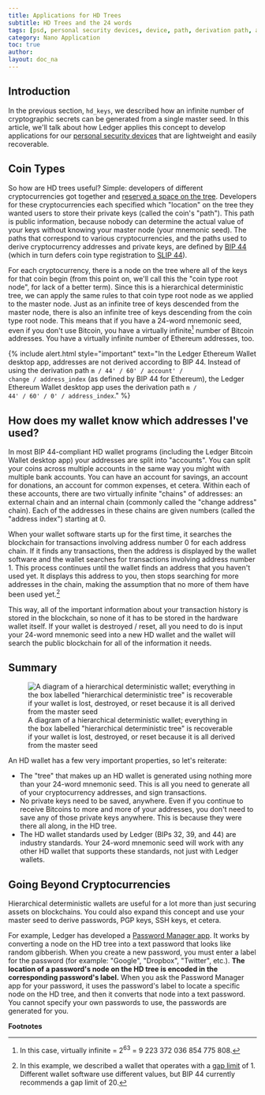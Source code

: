 ```yaml
---
title: Applications for HD Trees
subtitle: HD Trees and the 24 words
tags: [psd, personal security devices, device, path, derivation path, address]
category: Nano Application
toc: true
author:
layout: doc_na
---
```




## Introduction

In the previous section, `hd_keys`, we described how an infinite number of cryptographic secrets can be generated from a single master seed. In this article, we'll talk about how Ledger applies this concept to develop applications for our [personal security devices](../psd-introduction) that are lightweight and easily recoverable.

## Coin Types

So how are HD trees useful? Simple: developers of different cryptocurrencies got together and [reserved a space on the tree](https://github.com/bitcoin/bips/blob/master/bip-0044.mediawiki#registered-coin-types). Developers for these cryptocurrencies each specified which "location" on the tree they wanted users to store their private keys (called the coin's "path"). This path is public information, because nobody can determine the actual value of your keys without knowing your master node (your mnemonic seed). The paths that correspond to various cryptocurrencies, and the paths used to derive cryptocurrency addresses and private keys, are defined by [BIP 44](https://github.com/bitcoin/bips/blob/master/bip-0044.mediawiki) (which in turn defers coin type registration to [SLIP 44](https://github.com/satoshilabs/slips/blob/master/slip-0044.md)).

For each cryptocurrency, there is a node on the tree where all of the keys for that coin begin (from this point on, we'll call this the "coin type root node", for lack of a better term). Since this is a hierarchical deterministic tree, we can apply the same rules to that coin type root node as we applied to the master node. Just as an infinite tree of keys descended from the master node, there is also an infinite tree of keys descending from the coin type root node. This means that if you have a 24-word mnemonic seed, even if you don't use Bitcoin, you have a virtually infinite[^1] number of Bitcoin addresses. You have a virtually infinite number of Ethereum addresses, too.


<!--  -->
{% include alert.html style="important" text="In the Ledger Ethereum Wallet desktop app, addresses are not derived according to BIP 44. Instead of using the derivation path <code>m / 44' / 60' / account' / change / address_index</code> (as defined by BIP 44 for Ethereum), the Ledger Ethereum Wallet desktop app uses the derivation path <code>m / 44' / 60' / 0' / address_index</code>." %}
<!--  -->


## How does my wallet know which addresses I've used?

In most BIP 44-compliant HD wallet programs (including the Ledger Bitcoin Wallet desktop app) your addresses are split into "accounts". You can split your coins across multiple accounts in the same way you might with multiple bank accounts. You can have an account for savings, an account for donations, an account for common expenses, et cetera. Within each of these accounts, there are two virtually infinite "chains" of addresses: an external chain and an internal chain (commonly called the "change address" chain). Each of the addresses in these chains are given numbers (called the "address index") starting at 0.

When your wallet software starts up for the first time, it searches the blockchain for transactions involving address number 0 for each address chain. If it finds any transactions, then the address is displayed by the wallet software and the wallet searches for transactions involving address number 1. This process continues until the wallet finds an address that you haven't used yet. It displays this address to you, then stops searching for more addresses in the chain, making the assumption that no more of them have been used yet.[^2]

This way, all of the important information about your transaction history is stored in the blockchain, so none of it has to be stored in the hardware wallet itself. If your wallet is destroyed / reset, all you need to do is input your 24-word mnemonic seed into a new HD wallet and the wallet will search the public blockchain for all of the information it needs.

## Summary

<!-- ------------- Image ------------- -->
<!-- --------------------------------- -->
<figure>
<img src="../images/where_are_my_assets.png" class="align-center" alt="A diagram of a hierarchical deterministic wallet; everything in the box labelled &quot;hierarchical deterministic tree&quot; is recoverable if your wallet is lost, destroyed, or reset because it is all derived from the master seed" /><figcaption aria-hidden="true">A diagram of a hierarchical deterministic wallet; everything in the box labelled "hierarchical deterministic tree" is recoverable if your wallet is lost, destroyed, or reset because it is all derived from the master seed</figcaption>
</figure>

An HD wallet has a few very important properties, so let's reiterate:

-   The "tree" that makes up an HD wallet is generated using nothing more than your 24-word mnemonic seed. This is all you need to generate all of your cryptocurrency addresses, and sign transactions.
-   No private keys need to be saved, anywhere. Even if you continue to receive Bitcoins to more and more of your addresses, you don't need to save any of those private keys anywhere. This is because they were there all along, in the HD tree.
-   The HD wallet standards used by Ledger (BIPs 32, 39, and 44) are industry standards. Your 24-word mnemonic seed will work with any other HD wallet that supports these standards, not just with Ledger wallets.

## Going Beyond Cryptocurrencies

Hierarchical deterministic wallets are useful for a lot more than just securing assets on blockchains. You could also expand this concept and use your master seed to derive passwords, PGP keys, SSH keys, et cetera.

For example, Ledger has developed a [Password Manager app](https://github.com/LedgerHQ/blue-app-password-manager). It works by converting a node on the HD tree into a text password that looks like random gibberish. When you create a new password, you must enter a label for the password (for example: "Google", "Dropbox", "Twitter", etc.). **The location of a password's node on the HD tree is encoded in the corresponding password's label.** When you ask the Password Manager app for your password, it uses the password's label to locate a specific node on the HD tree, and then it converts that node into a text password. You cannot specify your own passwords to use, the passwords are generated for you.

**Footnotes**

[^1]: In this case, virtually infinite = 2<sup>63</sup> = 9 223 372 036 854 775 808.

[^2]: In this example, we described a wallet that operates with a [gap limit](https://github.com/bitcoin/bips/blob/master/bip-0044.mediawiki#address-gap-limit) of 1. Different wallet software use different values, but BIP 44 currently recommends a gap limit of 20.

